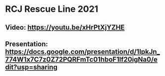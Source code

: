 # RCJ Rescue Line 2021

## Video: https://youtu.be/xHrPtXjYZHE
## Presentation: https://docs.google.com/presentation/d/1IpkJn_774W1x7C7z0Z72PQRFmTc01hboF1lf20igNa0/edit?usp=sharing